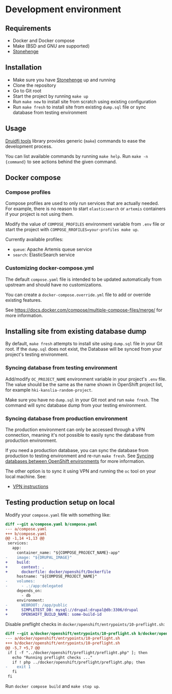 # Development environment

## Requirements
- Docker and Docker compose
- Make (BSD and GNU are supported)
- [Stonehenge](https://github.com/druidfi/stonehenge)

## Installation

- Make sure you have [Stonehenge](https://github.com/druidfi/stonehenge) up and running
- Clone the repository
- Go to Git root
- Start the project by running `make up`
- Run `make new` to install site from scratch using existing configuration
- Run `make fresh` to install site from existing `dump.sql` file or sync database from testing environment

## Usage

[Druidfi tools](https://github.com/druidfi/tools) library provides generic (`make`) commands to ease the development process.

You can list available commands by running `make help`. Run `make -n {command}` to see actions behind the given command.

## Docker compose

### Compose profiles

Compose profiles are used to only run services that are actually needed. For example, there is no reason to start `elasticsearch` or `artemis` containers if your project is not using them.

Modify the value of `COMPOSE_PROFILES` environment variable from `.env` file or start the project with `COMPOSE_RROFILES=your-profiles make up`.

Currently available profiles:
- `queue`: Apache Artemis queue service
- `search`: ElasticSearch service

### Customizing docker-compose.yml

The default `compose.yaml` file is intended to be updated automatically from upstream and should have no customizations.

You can create a `docker-compose.override.yml` file to add or override existing features.

See https://docs.docker.com/compose/multiple-compose-files/merge/ for more information.

## Installing site from existing database dump

By default, `make fresh` attempts to install site using `dump.sql` file in your Git root. If the `dump.sql` does not exist, the Database will be synced from your project's testing environment.

### Syncing database from testing environment

Add/modify `OC_PROJECT_NAME` environment variable in your project's `.env` file. The value should be the same as the name shown in OpenShift project list, for example `hki-kanslia-random-project`.

Make sure you have no `dump.sql` in your Git root and run `make fresh`. The command will sync database dump from your testing environment.

### Syncing database from production environment

The production environment can only be accessed through a VPN connection, meaning it's not possible to easily sync the database from production environment.

If you need a production database, you can sync the database from production to testing environment and re-run `make fresh`. See
[Syncing databases between OpenShift environments](/documentation/openshift-db-sync.md) for more information.

The other option is to sync it using VPN and running the `oc` tool on your local machine. See:
- [VPN instructions](https://helsinkisolutionoffice.atlassian.net/wiki/spaces/HELFI/pages/7535886371/Maintenance+VPN+Huoltoyhteys)

## Testing production setup on local

Modify your `compose.yaml` file with something like:

```diff
diff --git a/compose.yaml b/compose.yaml
--- a/compose.yaml
+++ b/compose.yaml
@@ -1,14 +1,13 @@
 services:
   app:
     container_name: "${COMPOSE_PROJECT_NAME}-app"
-    image: "${DRUPAL_IMAGE}"
+    build:
+      context: .
+      dockerfile: docker/openshift/Dockerfile
     hostname: "${COMPOSE_PROJECT_NAME}"
-    volumes:
-      - .:/app:delegated
     depends_on:
       - db
     environment:
-      WEBROOT: /app/public
+      SIMPLETEST_DB: mysql://drupal:drupal@db:3306/drupal
+      OPENSHIFT_BUILD_NAME: some-build-id
```

Disable preflight checks in `docker/openshift/entrypoints/10-preflight.sh`:
```diff
diff --git a/docker/openshift/entrypoints/10-preflight.sh b/docker/openshift/entrypoints/10-preflight.sh
--- a/docker/openshift/entrypoints/10-preflight.sh
+++ b/docker/openshift/entrypoints/10-preflight.sh
@@ -5,7 +5,7 @@
 if [ -f "../docker/openshift/preflight/preflight.php" ]; then
   echo "Running preflight checks ..."
   if ! php ../docker/openshift/preflight/preflight.php; then
-    exit 1
   fi
 fi
```

Run `docker compose build` and `make stop up`.
